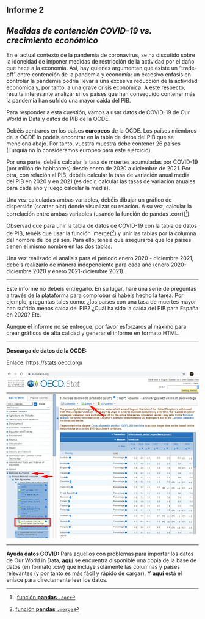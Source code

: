 ## Informe 2
## *Medidas de contención COVID-19 vs. crecimiento económico*

En el actual contexto de la pandemia de coronavirus, se ha discutido sobre la idoneidad de imponer medidas de restricción de la actividad por el daño que hace a la economía. Así, hay quienes argumentan que existe un “trade-off” entre contención de la pandemia y economía: un excesivo énfasis en controlar la pandemia podría llevar a una excesiva reducción de la actividad económica y, por tanto, a una grave crisis económica. A este respecto, resulta interesante analizar si los países que han conseguido contener más la pandemia han sufrido una mayor caída del PIB.

Para responder a esta cuestión, vamos a usar datos de COVID-19 de Our World in Data y datos de PIB de la OCDE.

Debéis centraros en los países **europeos** de la OCDE. Los países miembros de la OCDE lo podéis encontrar en la tabla de datos del PIB que se menciona abajo. Por tanto, vuestra muestra debe contener 26 países (Turquía no lo consideramos europeo para este ejercicio).

Por una parte, debéis calcular la tasa de muertes acumuladas por COVID-19 (por millón de habitantes) desde enero de 2020 a diciembre de 2021. Por otra, con relación al PIB, debéis calcular la tasa de variación anual media del PIB en 2020 y en 2021 (es decir, calcular las tasas de variación anuales para cada año y luego calcular la media).

Una vez calculadas ambas variables, debéis dibujar un gráfico de dispersión (scatter plot) donde visualizar su relación. A su vez, calcular la correlación entre ambas variables (usando la función de pandas .corr)([^1]).

[^1]: [función **pandas** ```.cor```](https://pandas.pydata.org/pandas-docs/stable/reference/api/pandas.DataFrame.corr.html)
[^2]: [función **pandas** ```.merge```](https://pandas.pydata.org/docs/reference/api/pandas.merge.html)

Observad que para unir la tabla de datos de COVID-19 con la tabla de datos de PIB, tenéis que usar la función .merge([^2]) y unir las tablas por la columna del nombre de los países. Para ello, tenéis que aseguraros que los países tienen el mismo nombre en las dos tablas.

Una vez realizado el análisis para el periodo enero 2020 - diciembre 2021, debéis realizarlo de manera independiente para cada año (enero 2020-diciembre 2020 y enero 2021-diciembre 2021).

---

Este informe no debéis entregarlo. En su lugar, haré una serie de preguntas a través de la plataforma para comprobar si habéis hecho la tarea. Por ejemplo, preguntas tales como: ¿los países con una tasa de muertes mayor han sufrido menos caída del PIB? ¿Cuál ha sido la caída del PIB para España en 2020? Etc.

Aunque el informe no se entregue, por favor esforzaros al máximo para crear gráficos de alta calidad y generar el informe en formato HTML.

---

**Descarga de datos de la OCDE:**

Enlace: https://stats.oecd.org/

![OECD data](images/DatosOECD.jpg)

---
**Ayuda datos COVID:**
Para aquellos con problemas para importar los datos de Our World in Data, [**aquí**](https://github.com/otoperalias/Coyuntura/blob/main/clases/datos/owid-covid-data_eu.csv) se encuentra disponible una copia de la base de datos (en formato .csv) que incluye solamente las columnas y países relevantes (y por tanto es más fácil y rápido de cargar). Y [**aquí**](https://raw.githubusercontent.com/otoperalias/Coyuntura/main/clases/datos/owid-covid-data_eu.csv) está el enlace para directamente leer los datos.





